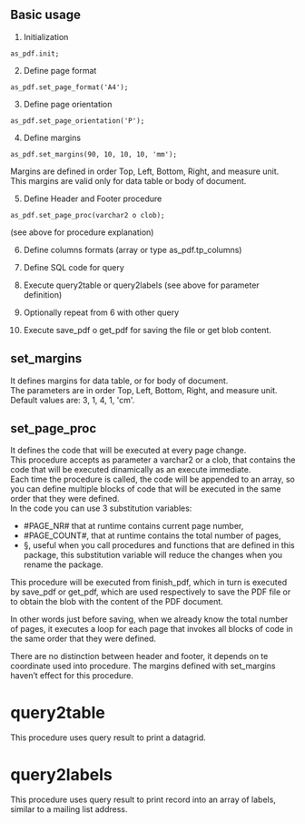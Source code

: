 ## Basic usage
1. Initialization
```
as_pdf.init;
```

2. Define page format
```
as_pdf.set_page_format('A4');
```

3. Define page orientation
```
as_pdf.set_page_orientation('P');
```

4. Define margins
```
as_pdf.set_margins(90, 10, 10, 10, 'mm');
```
Margins are defined in order Top, Left, Bottom, Right, and measure unit.
This margins are valid only for data table or body of document.

5. Define Header and Footer procedure
```
as_pdf.set_page_proc(varchar2 o clob);
```
(see above for procedure explanation)

6. Define columns formats (array or type as_pdf.tp_columns)

7. Define SQL code for query

8. Execute query2table or query2labels
(see above for parameter definition)

9. Optionally repeat from 6 with other query

10. Execute save_pdf o get_pdf for saving the file or get blob content.

## set_margins
It defines margins for data table, or for body of document.  
The parameters are in order Top, Left, Bottom, Right, and measure unit.  
Default values are: 3, 1, 4, 1, 'cm'.  

## set_page_proc
It defines the code that will be executed at every page change.  
This procedure accepts as parameter a varchar2 or a clob, that contains the code that will be executed dinamically as an execute immediate.  
Each time the procedure is called, the code will be appended to an array, so you can define multiple blocks of code that will be executed in the same order that they were defined.  
In the code you can use 3 substitution variables:
* #PAGE_NR# that at runtime contains current page number,
* #PAGE_COUNT#, that at runtime contains the total number of pages,
* §, useful when you call procedures and functions that are defined in this package, this substitution variable will reduce the changes when you rename the package.

This procedure will be executed from finish_pdf, which in turn is executed by save_pdf or get_pdf, which are used respectively to save the PDF file or to obtain the blob with the content of the PDF document.

In other words just before saving, when we already know the total number of pages, it executes a loop for each page that invokes all blocks of code in the same order that they were defined.

There are no distinction between header and footer, it depends on te coordinate used into procedure.
The margins defined with set_margins haven’t effect for this procedure.

# query2table
This procedure uses query result to print a datagrid.

# query2labels
This procedure uses query result to print record into an array of labels, similar to a mailing list address.
